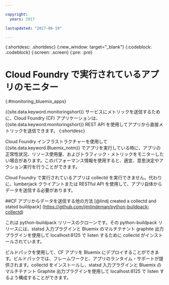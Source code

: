 ```yaml
---

copyright:
  years: 2017

lastupdated: "2017-06-19"

---
```



{:shortdesc: .shortdesc}
{:new_window: target="_blank"}
{:codeblock: .codeblock}
{:screen: .screen}
{:pre: .pre}

# Cloud Foundry で実行されているアプリのモニター
 {:#monitoring_bluemix_apps}

{{site.data.keyword.monitoringshort}} サービスにメトリックを送信するために、Cloud Foundry (CF) アプリケーションは、{{site.data.keyword.monitoringshort}} REST API を使用してアプリから直接メトリックを送信できます。
{:shortdesc}

Cloud Foundry インフラストラクチャーを使用して {{site.data.keyword.Bluemix_notm}} でアプリを実行している時に、アプリの正常性状況、リソース使用量、およびトラフィック・メトリックをモニターしたい場合があります。このパフォーマンス情報を使用すると、適宜、意思決定やアクション実行を行うことができます。


Cloud Foundry で実行されているアプリは collectd を実行できません。代わりに、lumberjack クライアントまたは RESTful API を使用して、アプリ自体からデータを送信する必要があります。 

##CF アプリからデータを送信する他の方法 [@lindj created a collectd and statsd buildpack] (https://github.com/jimlindeman/python-buildpack-collectd)

これは python-buildpack リリースのクローンです。その python-buildpack リリースには、statsd 入力プラグインと Bluemix のマルチテナント graphite 出力プラグインを使用して localhost:8125 で listen するために collectd がインストールされています。 

ビルドパックを使用して、CF アプリを Bluemix にデプロイすることができます。ビルドパックでは、フレームワークと、アプリのランタイム・サポートが提供されます。collectd をインストールし、statsd 入力プラグインと Bluemix のマルチテナント Graphite 出力プラグインを使用して localhost:8125 で listen するよう構成することができます。 
